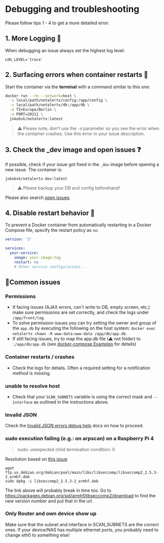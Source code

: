 # Debugging and troubleshooting

Please follow tips 1 - 4 to get a more detailed error. 

## 1. More Logging 📃

When debugging an issue always set the highest log level:

`LOG_LEVEL='trace'`


## 2. Surfacing errors when container restarts 🔁

Start the container via the **terminal** with a command similar to this one:

```bash
docker run --rm --network=host \
  -v local/path/netalertx/config:/app/config \
  -v local/path/netalertx/db:/app/db \
  -e TZ=Europe/Berlin \
  -e PORT=20211 \
  jokobsk/netalertx:latest

```

> ⚠ Please note, don't use the `-d` parameter so you see the error when the container crashes. Use this error in your issue description.

## 3. Check the _dev image and open issues ❓

If possible, check if your issue got fixed in the `_dev` image before opening a new issue. The container is:

`jokobsk/netalertx-dev:latest`

> ⚠ Please backup your DB and config beforehand!

Please also search [open issues](https://github.com/jokob-sk/NetAlertX/issues).

## 4. Disable restart behavior 🛑

To prevent a Docker container from automatically restarting in a Docker Compose file, specify the restart policy as `no`:

```yaml
version: '3'

services:
  your-service:
    image: your-image:tag
    restart: no
    # Other service configurations...
```

## 📃Common issues

### Permissions

* If facing issues (AJAX errors, can't write to DB, empty screen, etc,) make sure permissions are set correctly, and check the logs under `/app/front/log`. 
* To solve permission issues you can try setting the owner and group of the `app.db` by executing the following on the host system: `docker exec netalertx chown -R www-data:www-data /app/db/app.db`. 
* If still facing issues, try to map the app.db file (⚠ not folder) to `:/app/db/app.db` (see [docker-compose Examples](https://github.com/jokob-sk/NetAlertX/blob/main/dockerfiles/README.md#-docker-composeyml-examples) for details)

### Container restarts / crashes

* Check the logs for details. Often a required setting for a notification method is missing. 

### unable to resolve host

* Check that your `SCAN_SUBNETS` variable is using the correct mask and `--interface` as outlined in the instructions above. 

### Invalid JSON

Check the [Invalid JSON errors debug help](/docs/DEBUG_INVALID_JSON.md) docs on how to proceed.

### sudo execution failing (e.g.: on arpscan) on a Raspberry Pi 4 

> sudo: unexpected child termination condition: 0

Resolution based on [this issue](https://github.com/linuxserver/docker-papermerge/issues/4#issuecomment-1003657581)

```
wget ftp.us.debian.org/debian/pool/main/libs/libseccomp/libseccomp2_2.5.3-2_armhf.deb
sudo dpkg -i libseccomp2_2.5.3-2_armhf.deb
```

The link above will probably break in time too. Go to https://packages.debian.org/sid/armhf/libseccomp2/download to find the new version number and put that in the url.

### Only Router and own device show up

Make sure that the subnet and interface in SCAN_SUBNETS are the correct ones. If your device/NAS has multiple ethernet ports, you probably need to change eth0 to something else!
